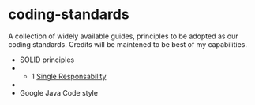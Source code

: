 # coding-standards
A collection of widely available guides, principles to be adopted as our coding standards.
Credits will be maintened to be best of my capabilities.

* SOLID principles
* * 1 [Single Responsability](solid/1-single-responsibility.md)
* 
* Google Java Code style
